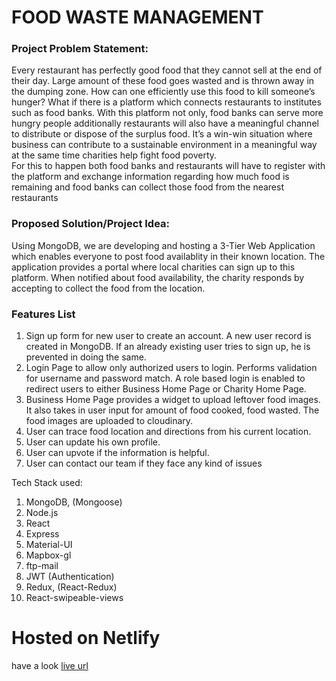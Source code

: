 # FOOD WASTE MANAGEMENT

### Project Problem Statement:
Every restaurant has perfectly good food that they cannot sell at the end of their day. 
Large amount of these food goes wasted and is thrown away in the dumping zone. 
How can one efficiently use this food to kill someone’s hunger? What if there is a 
platform which connects restaurants to institutes such as food banks. With this platform 
not only, food banks can serve more hungry people additionally restaurants will also 
have a meaningful channel to distribute or dispose of the surplus food. It’s a win-win 
situation where business can contribute to a sustainable environment in a 
meaningful way at the same time charities help fight food poverty.     
For this to happen both food banks and restaurants will have to register 
with the platform and exchange information regarding how much food is remaining and 
food banks can collect those food from the nearest restaurants

### Proposed Solution/Project Idea:
Using MongoDB, we are developing and hosting a 3-Tier Web Application which enables everyone to post food availablity in their known location. 
The application provides a portal where local charities can sign up to this platform. When notified about food availability, the charity responds by accepting to collect the food from the location.
###	Features List
1.	Sign up form for new user to create an account. A new user record is created in MongoDB. If an already existing user tries to sign up, he is prevented in doing the same.
2.	Login Page to allow only authorized users to login. Performs validation for username and password match. A role based login is enabled to redirect users to either Business Home Page or Charity Home Page. 
3.	Business Home Page provides a widget to upload leftover food images. It also takes in user input for amount of food cooked, food wasted. The food images are uploaded to cloudinary.
4. User can trace food location and directions from his current location.
5. User can update his own profile.
6. User can upvote if the information is helpful.
7. User can contact our team if they face any kind of issues

Tech Stack used:
1. MongoDB, (Mongoose)
2. Node.js
3. React
4. Express
5. Material-UI
6. Mapbox-gl
7. ftp-mail
8. JWT (Authentication)
9. Redux, (React-Redux)
10. React-swipeable-views

# Hosted on Netlify
have a look [live url](https://food-waste-managements.netlify.app/)

